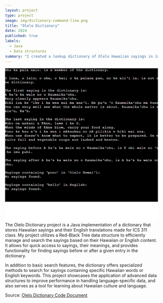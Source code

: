 ```yaml
---
layout: project
type: project
image: img/dictionary-command-line.png
title: "Olelo Dictionary"
date: 2024
published: true
labels:
  - Java
  - Data structures
summary: "I created a lookup dictionary of Olelo Hawaiian sayings in Java."
---
```


<img class="img-fluid" src="../img/dictionary-command-line.png">
The Olelo Dictionary project is a Java implementation of a dictionary that stores Hawaiian sayings and their English translations made for ICS 311 class. My project utilizes a Red-Black Tree data structure to efficiently manage and search the sayings based on their Hawaiian or English content. It allows for quick access to sayings, their meanings, and provides functionality for finding sayings before or after a given entry in the dictionary.

In addition to basic search features, the dictionary offers specialized methods to search for sayings containing specific Hawaiian words or English keywords. This project showcases the application of advanced data structures to improve performance in handling language-specific data, and also serves as a tool for learning about Hawaiian culture and language.

Source: <a href="https://docs.google.com/document/d/19HX_vtPU6C7C56nI8YBzD6KvUbCGVtkKur5RUix_2D8/edit?usp=sharing"><i class="large github icon "></i>Olelo Dictionary Code Document</a>
